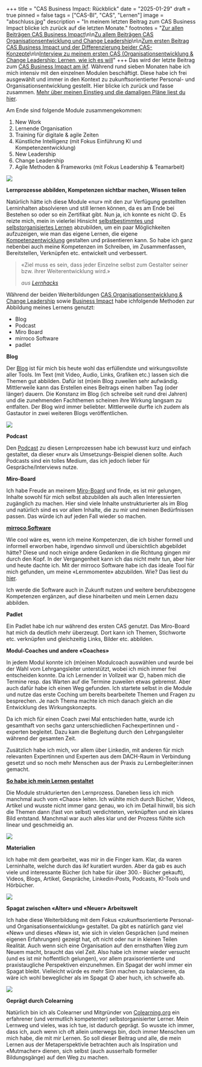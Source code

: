 +++
title = "CAS Business Impact: Rückblick"
date = "2025-01-29"
draft = true
pinned = false
tags = ["CAS-BI", "CAS", "Lernen"]
image = "abschluss.jpg"
description = "In meinem letzten Beitrag zum CAS Business Impact blicke ich zurück auf die letzten Monate."
footnotes = "[Zur allen Beiträgen CAS Business Impact](https://www.bensblog.ch/cas_businessimpact_verzeichnis/)\n\n[Zu allem Beiträgen CAS Organisationsentwicklung und Change Leadership](https://www.bensblog.ch/cas-organisationsentwicklung-change-leadership-buecher-und-blogposts/)\n\n[Zum ersten Beitrag CAS Business Impact und der Differenzierung beider CAS-Konzepte](https://www.bensblog.ch/cas_business_impact/)\n\n[Interview zu meinem ersten CAS (Organisationsentwicklung & Change Leadership: Lernen, wie ich es will](https://ikf.ch/de/kontakt-und-beratung/studierendeninterviews/benjamin-zaugg)"
+++
Das wird der letzte Beitrag zum [CAS Business Impact am ikf](https://www.ikf.ch/de/kurse/cas-business-impact). Während rund sieben Monaten habe ich mich intensiv mit den einzelnen Modulen beschäftigt. Diese habe ich frei ausgewählt und immer in den Kontext zu zukunftsorientierter Personal- und Organisationsentwicklung gestellt. Hier blicke ich zurück und fasse zusammen. [Mehr über meinen Einstieg und die damaligen Pläne liest du hier](https://www.bensblog.ch/cas_business_impact/). 

Am Ende sind folgende Module zusammengekommen:

1. New Work
2. Lernende Organisation
3. Training für digitale & agile Zeiten
4. Künstliche Intelligenz (mit Fokus Einführung KI und Kompetenzentwicklung)
5. New Leadership
6. Change Leadership
7. Agile Methoden & Frameworks (mit Fokus Leadership & Teamarbeit)

![](img_0414.jpg)

**Lernprozesse abbilden, Kompetenzen sichtbar machen, Wissen teilen**

Natürlich hätte ich diese Module «nur» mit den zur Verfügung gestellten Lerninhalten absolvieren und still lernen können, da es am Ende bei Bestehen so oder so ein Zertifikat gibt. Nun ja, ich konnte es nicht 😉. Es reizte mich, mein in vielerlei Hinsicht [selbstbestimmtes und selbstorganisiertes Lernen](https://www.bensblog.ch/selbstorganisiertes-lernen-gestalten/) abzubilden, um ein paar Möglichkeiten aufzuzeigen, wie man das eigene Lernen, die eigene [Kompetenzentwicklung](https://www.bensblog.ch/tags/kompetenzentwicklung/) gestalten und präsentieren kann.  So habe ich ganz nebenbei auch meine Kompetenzen im Schreiben, im Zusammenfassen, Bereitstellen, Verknüpfen etc. entwickelt und verbessert. 

> «Ziel muss es sein, dass jeder Einzelne selbst zum Gestalter seiner bzw. ihrer Weiterentwicklung wird.»
>
> *aus [Lernhacks](https://www.lernhacks.de)*

Während der beiden Weiterbildungen [CAS Organisationsentwicklung & Change Leadership](https://www.bensblog.ch/cas-organisationsentwicklung-change-leadership-buecher-und-blogposts/) sowie [Business Impact](https://www.bensblog.ch/tags/cas-bi/) habe ichfolgende Methoden zur Abbildung meines Lernens genutzt:

* Blog
* Podcast
* Miro Board
* mirroco Software
* padlet

**Blog**

Der [Blog](https://www.bensblog.ch/tags/blog/) ist für mich bis heute wohl das erfüllendste und wirkungsvollste aller Tools. Im Text (mit Video, Audio, Links, Grafiken etc.) lassen sich die Themen gut abbilden. Dafür ist (m)ein Blog zuweilen sehr aufwändig. Mittlerweile kann das Erstellen eines Beitrags einen halben Tag (oder länger) dauern. Die Konstanz im Blog (ich schreibe seit rund drei Jahren) und die zunehmenden Fachthemen scheinen ihre Wirkung langsam zu entfalten. Der Blog wird immer beliebter. Mittlerweile durfte ich zudem als Gastautor in zwei weiteren Blogs veröffentlichen. 

![](blogbilder_fotos-a6.jpg)

**Podcast**

Den [Podcast](https://www.bensblog.ch/tags/podcast/) zu diesen Lernprozessen habe ich bewusst kurz und einfach gestaltet, da dieser «nur» als Umsetzungs-Beispiel dienen sollte. Auch Podcasts sind ein tolles Medium, das ich jedoch lieber für Gespräche/Interviews nutze. 

**Miro-Board**

Ich habe Freude an meinem [Miro-Board](https://www.bensblog.ch/cas_businessimpact_verzeichnis/) und finde, es ist mir gelungen, Inhalte sowohl für mich selbst abzubilden als auch allen Interessierten zugänglich zu machen. Hier sind viele Inhalte unstrukturierter als im Blog und natürlich sind es vor allem Inhalte, die zu mir und meinen Bedürfnissen passen. Das würde ich auf jeden Fall wieder so machen.

**[mirroco Software](https://www.mirroco.ch)**

Wie cool wäre es, wenn ich meine Kompetenzen, die ich bisher formell und informell erworben habe, irgendwo sinnvoll und übersichtlich abgebildet hätte? Diese und noch einige andere Gedanken in die Richtung gingen mir durch den Kopf. In der Vergangenheit kann ich das nicht mehr tun, aber hier und heute dachte ich. Mit der mirroco Software habe ich das ideale Tool für mich gefunden, um meine «Lernmomente» abzubilden. Wie? Das liest du [hier](https://www.bensblog.ch/cas-business-impact-ki/).

Ich werde die Software auch in Zukunft nutzen und weitere berufsbezogene Kompetenzen ergänzen, auf diese hinarbeiten und mein Lernen dazu abbilden. 

**Padlet**

Ein Padlet habe ich nur während des ersten CAS genutzt. Das Miro-Board hat mich da deutlich mehr überzeugt. Dort kann ich Themen, Stichworte etc. verknüpfen  und gleichzeitig Links, Bilder etc. abbilden. 

**Modul-Coaches und andere «Coaches»**

In jedem Modul konnte ich (m)einen Modulcoach auswählen und wurde bei der Wahl vom Lehrgangsleiter unterstützt, wobei ich mich immer frei entscheiden konnte. Da ich Lernender in Vollzeit war 😉, haben mich die Termine resp. das Warten auf die Termine zuweilen etwas gebremst. Aber auch dafür habe ich einen Weg gefunden. Ich startete selbst in die Module und nutze das erste Coching um bereits bearbeitete Themen und Fragen zu besprechen. Je nach Thema machte ich mich danach gleich an die Entwicklung des Wirkungskonzepts. 

Da ich mich für einen Coach zwei Mal entschieden hatte, wurde ich gesamthaft von sechs ganz unterschiedlichen Fachexpertinnen und -experten begleitet. Dazu kam die Begleitung durch den Lehrgangsleiter während der gesamten Zeit. 

Zusätzlich habe ich mich, vor allem über Linkedin, mit anderen für mich relevanten Expertinnen und Experten aus dem DACH-Raum in Verbindung gesetzt und so noch mehr Menschen aus der Praxis zu Lernbegleiter:innen gemacht. 

**[So habe ich mein Lernen gestaltet](https://www.bensblog.ch/cas-lernen-organisieren/)**

Die Module strukturierten den Lernprozess. Daneben liess ich mich manchmal auch vom «Chaos» leiten. Ich wühlte mich durch Bücher, Videos, Artikel und wusste nicht immer ganz genau, wo ich im Detail hinwill, bis sich die Themen dann (fast von selbst) verdichteten, verknüpften und ein klares Bild entstand. Manchmal war auch alles klar und der Prozess fühlte sich linear und geschmeidig an. 

![](lernorte-2.jpg)

**Materialien**

Ich habe mit dem gearbeitet, was mir in die Finger kam. Klar, da waren Lerninhalte, welche durch das ikf kuratiert wurden. Aber da gab es auch viele und interessante Bücher (ich habe für über 300.- Bücher gekauft), Videos, Blogs, Artikel, Gespräche, Linkedin-Posts, Podcasts, KI-Tools und Hörbücher. 

![](mirroco-4.jpg)

**Spagat zwischen «Alter» und «Neuer» Arbeitswelt**

Ich habe diese Weiterbildung mit dem Fokus «zukunftsorientierte Personal- und Organisationsentwicklung» gestaltet. Da gibt es natürlich ganz viel «New» und dieses «New» ist, wie sich in vielen Gesprächen (und meinen eigenen Erfahrungen) gezeigt hat, oft nicht oder nur in kleinen Teilen Realität. Auch wenn sich eine Organisation auf den ernsthaften Weg zum Neuem macht, braucht das viel Zeit. Also habe ich immer wieder versucht (und es ist mir hoffentlich gelungen), vor allem praxisorientierte und praxistaugliche Perspektiven einzunehmen. Ein Spagat der wohl immer ein Spagat bleibt. Vielleicht würde es mehr Sinn machen zu balancieren, da wäre ich wohl beweglicher als im Spagat 😉 aber huch, ich schweife ab. 

![](bu-cher-7.jpg)

**Geprägt durch Colearning**

Natürlich bin ich als Colearner und Mitgründer von [Colearning.org](https://www.colearning.org) ein erfahrener (und vermutlich kompetenter) selbstorganisierter Lerner. Mein Lernweg und vieles, was ich tue, ist dadurch geprägt. So wusste ich immer, dass ich, auch wenn ich oft allein unterwegs bin, doch immer Menschen um mich habe, die mit mir Lernen. So soll dieser Beitrag und alle, die mein Lernen aus der Metaperspektivle betrachten auch als Inspiration und «Mutmacher» dienen, sich selbst (auch ausserhalb formeller Bildungsgänge) auf den Weg zu machen.
